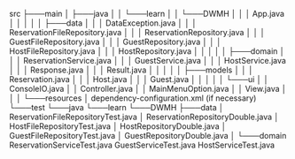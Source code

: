 src
├───main
│   ├───java
│   │   └───learn
│   │       └───DWMH
│   │           │   App.java
│   │           │
│   │           ├───data
│   │           │       DataException.java
│   │           │       ReservationFileRepository.java
│   │           │       ReservationRepository.java
│   │           │       GuestFileRepository.java
│   │           │       GuestRepository.java
│   │           │       HostFileRepository.java
│   │           │       HostRepository.java
│   │           │
│   │           ├───domain
│   │           │       ReservationService.java
│   │           │       GuestService.java
│   │           │       HostService.java
│   │           │       Response.java
│   │           │       Result.java
│   │           │
│   │           ├───models
│   │           │       Reservation.java
│   │           │       Host.java
│   │           │       Guest.java
│   │           │
│   │           └───ui
│   │                   ConsoleIO.java
│   │                   Controller.java
│   │                   MainMenuOption.java
│   │                   View.java
│   │
│   └───resources
│           dependency-configuration.xml (if necessary)
└───test
    └───java
        └───learn
            └───DWMH
                ├───data
                │       ReservationFileRepositoryTest.java
                │       ReservationRepositoryDouble.java
                │       HostFileRepositoryTest.java
                │       HostRepositoryDouble.java
                │       GuestFileRepositoryTest.java
                │       GuestRepositoryDouble.java
                │
                └───domain
                        ReservationServiceTest.java
                        GuestServiceTest.java
                        HostServiceTest.java